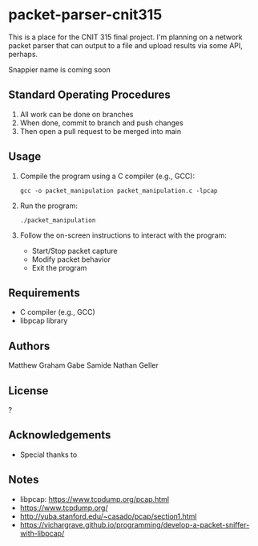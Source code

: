 # packet-parser-cnit315
This is a place for the CNIT 315 final project. I'm planning on a network packet parser that can output to a file and upload results via some API, perhaps. 

Snappier name is coming soon

## Standard Operating Procedures
1. All work can be done on branches
2. When done, commit to branch and push changes
3. Then open a pull request to be merged into main

## Usage

1. Compile the program using a C compiler (e.g., GCC):
    ```
    gcc -o packet_manipulation packet_manipulation.c -lpcap
    ```

2. Run the program:
    ```
    ./packet_manipulation
    ```

3. Follow the on-screen instructions to interact with the program:
    - Start/Stop packet capture
    - Modify packet behavior
    - Exit the program

## Requirements
- C compiler (e.g., GCC)
- libpcap library

## Authors
Matthew Graham
Gabe Samide
Nathan Geller

## License
?

## Acknowledgements
- Special thanks to 


## Notes
- libpcap: https://www.tcpdump.org/pcap.html
- https://www.tcpdump.org/
- http://yuba.stanford.edu/~casado/pcap/section1.html
- https://vichargrave.github.io/programming/develop-a-packet-sniffer-with-libpcap/

